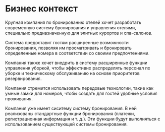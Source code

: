# Бизнес контекст

Крупная компания по бронированию отелей хочет разработать современную систему бронирования и управления отелями, специально предназначенную для элитных курортов и спа-салонов. 

Система предоставит гостям расширенные возможности бронирования, позволяя им просматривать и бронировать определенные номера в соответствии со своими предпочтениями.

Компания также хочет внедрить в систему расширенные функции управления уборкой, чтобы эффективно распределять персонал по уборке и техническому обслуживанию на основе приоритетов резервирования.

Компания стремится использовать передовые технологии, такие как умные замки для номеров, чтобы создать для гостей  удобные условия проживания. 

Компания уже имеет сиситему систему бронирования. В ней реализованы стандартные функции бронирования (платежи, регистрационная информация и т. д.). Эти функции будут выполняться с использованием существующей системы бронирования.
